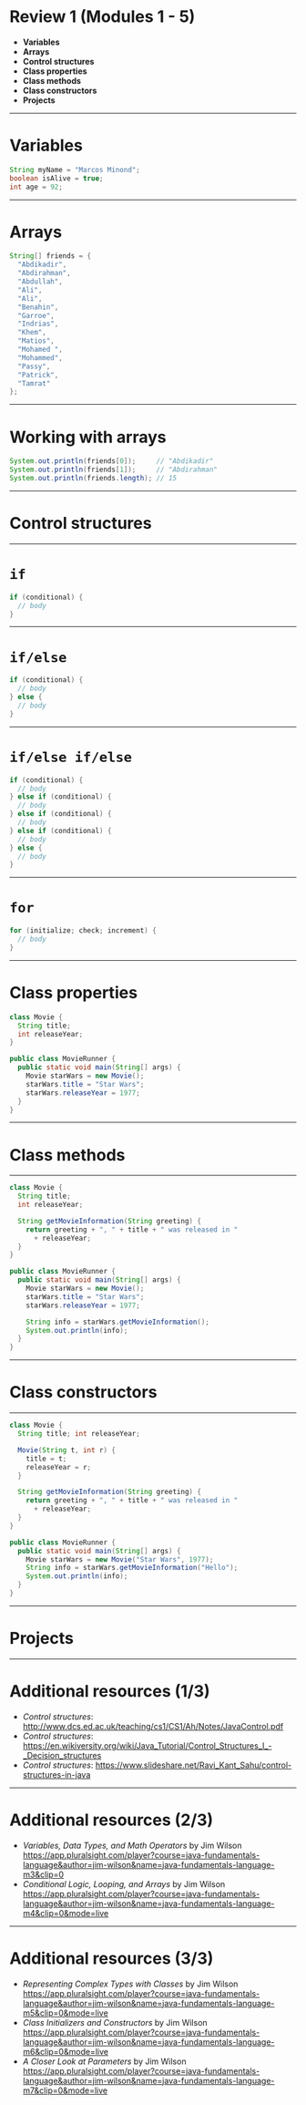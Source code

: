 <!--
$theme: default
page_number: true
footer: Java Class - Review 1
-->

# Review 1 (Modules 1 - 5)

- **Variables**
- **Arrays**
- **Control structures**
- **Class properties**
- **Class methods**
- **Class constructors**
- **Projects**

-----------------------------------------------------------------------------

# Variables

```java
String myName = "Marcos Minond";
boolean isAlive = true;
int age = 92;
```

-----------------------------------------------------------------------------

# Arrays

```java
String[] friends = {
  "Abdikadir",
  "Abdirahman",
  "Abdullah",
  "Ali",
  "Ali",
  "Benahin",
  "Garroe",
  "Indrias",
  "Khem",
  "Matios",
  "Mohamed ",
  "Mohammed",
  "Passy",
  "Patrick",
  "Tamrat"
};
```

-----------------------------------------------------------------------------

# Working with arrays

```java
System.out.println(friends[0]);     // "Abdikadir"
System.out.println(friends[1]);     // "Abdirahman"
System.out.println(friends.length); // 15
```

-----------------------------------------------------------------------------

# Control structures

-----------------------------------------------------------------------------

# `if`

```java
if (conditional) {
  // body
}
```

-----------------------------------------------------------------------------

# `if/else`

```java
if (conditional) {
  // body
} else {
  // body
}
```

-----------------------------------------------------------------------------

# `if/else if/else`

```java
if (conditional) {
  // body
} else if (conditional) {
  // body
} else if (conditional) {
  // body
} else if (conditional) {
  // body
} else {
  // body
}
```

-----------------------------------------------------------------------------

# `for`

```java
for (initialize; check; increment) {
  // body
}
```

-----------------------------------------------------------------------------

# Class properties

```java
class Movie {
  String title;
  int releaseYear;
}

public class MovieRunner {
  public static void main(String[] args) {
    Movie starWars = new Movie();
    starWars.title = "Star Wars";
    starWars.releaseYear = 1977;
  }
}
```

-----------------------------------------------------------------------------

# Class methods

-----------------------------------------------------------------------------

```java
class Movie {
  String title;
  int releaseYear;

  String getMovieInformation(String greeting) {
    return greeting + ", " + title + " was released in "
      + releaseYear;
  }
}

public class MovieRunner {
  public static void main(String[] args) {
    Movie starWars = new Movie();
    starWars.title = "Star Wars";
    starWars.releaseYear = 1977;

    String info = starWars.getMovieInformation();
    System.out.println(info);
  }
}
```

-----------------------------------------------------------------------------

# Class constructors

-----------------------------------------------------------------------------

```java
class Movie {
  String title; int releaseYear;

  Movie(String t, int r) {
    title = t;
    releaseYear = r;
  }

  String getMovieInformation(String greeting) {
    return greeting + ", " + title + " was released in "
      + releaseYear;
  }
}

public class MovieRunner {
  public static void main(String[] args) {
    Movie starWars = new Movie("Star Wars", 1977);
    String info = starWars.getMovieInformation("Hello");
    System.out.println(info);
  }
}
```

-----------------------------------------------------------------------------

# Projects

-----------------------------------------------------------------------------

# Additional resources (1/3)

- _Control structures_: http://www.dcs.ed.ac.uk/teaching/cs1/CS1/Ah/Notes/JavaControl.pdf
- _Control structures_: https://en.wikiversity.org/wiki/Java_Tutorial/Control_Structures_I_-_Decision_structures
- _Control structures_: https://www.slideshare.net/Ravi_Kant_Sahu/control-structures-in-java


-----------------------------------------------------------------------------

# Additional resources (2/3)

- _Variables, Data Types, and Math Operators_ by Jim Wilson https://app.pluralsight.com/player?course=java-fundamentals-language&author=jim-wilson&name=java-fundamentals-language-m3&clip=0
- _Conditional Logic, Looping, and Arrays_ by Jim Wilson https://app.pluralsight.com/player?course=java-fundamentals-language&author=jim-wilson&name=java-fundamentals-language-m4&clip=0&mode=live

-----------------------------------------------------------------------------

# Additional resources (3/3)

- _Representing Complex Types with Classes_ by Jim Wilson https://app.pluralsight.com/player?course=java-fundamentals-language&author=jim-wilson&name=java-fundamentals-language-m5&clip=0&mode=live
- _Class Initializers and Constructors_ by Jim Wilson https://app.pluralsight.com/player?course=java-fundamentals-language&author=jim-wilson&name=java-fundamentals-language-m6&clip=0&mode=live
- _A Closer Look at Parameters_ by Jim Wilson https://app.pluralsight.com/player?course=java-fundamentals-language&author=jim-wilson&name=java-fundamentals-language-m7&clip=0&mode=live
